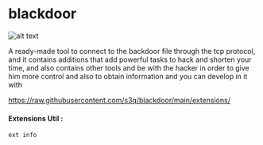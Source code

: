 

# blackdoor

![alt text](https://github.com/s3q/blackdoor/blob/main/blackdoor.jpg?raw=true)

A ready-made tool to connect to the backdoor file through the tcp protocol, and it contains additions that add powerful tasks to hack and shorten your time, and also contains other tools and be with the hacker in order to give him more control and also to obtain information and you can develop in it with

https://raw.githubusercontent.com/s3q/blackdoor/main/extensions/

#### Extensions Util :

```
ext info
```


